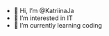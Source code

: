 - 👋 Hi, I’m @KatriinaJa
- 👀 I’m interested in IT
- 🌱 I’m currently learning coding

<!---
KatriinaJa/KatriinaJa is a ✨ special ✨ repository because its `README.md` (this file) appears on your GitHub profile.
You can click the Preview link to take a look at your changes.
--->
